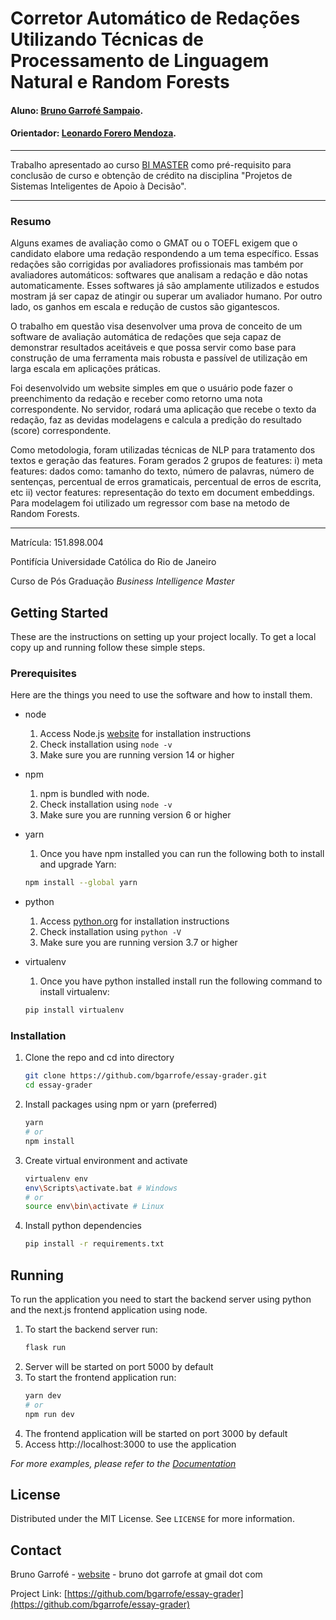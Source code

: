 # Corretor Automático de Redações Utilizando Técnicas de Processamento de Linguagem Natural e Random Forests

#### Aluno: [Bruno Garrofé Sampaio](https://github.com/bgarrofe).
#### Orientador: [Leonardo Forero Mendoza](https://github.com/leofome8/).

---

Trabalho apresentado ao curso [BI MASTER](https://ica.puc-rio.ai/bi-master) como pré-requisito para conclusão de curso e obtenção de crédito na disciplina "Projetos de Sistemas Inteligentes de Apoio à Decisão".

---

### Resumo

Alguns exames de avaliação como o GMAT ou o TOEFL exigem que o candidato elabore uma redação respondendo a um tema específico. Essas redações são corrigidas por avaliadores profissionais mas também por avaliadores automáticos: softwares que analisam a redação e dão notas automaticamente. Esses softwares já são amplamente utilizados e estudos mostram já ser capaz de atingir ou superar um avaliador humano. Por outro lado, os ganhos em escala e redução de custos são gigantescos. 

O trabalho em questão visa desenvolver uma prova de conceito de um software de avaliação automática de redações que seja capaz de demonstrar resultados aceitáveis e que possa servir como base para construção de uma ferramenta mais robusta e passível de utilização em larga escala em aplicações práticas. 

Foi desenvolvido um website simples em que o usuário pode fazer o preenchimento da redação e receber como retorno uma nota correspondente. No servidor, rodará uma aplicação que recebe o texto da redação, faz as devidas modelagens e calcula a predição do resultado (score) correspondente. 

Como metodologia, foram utilizadas técnicas de NLP para tratamento dos textos e geração das features. Foram gerados 2 grupos de features: i) meta features: dados como: tamanho do texto, número de palavras, número de sentenças, percentual de erros gramaticais, percentual de erros de escrita, etc ii) vector features: representação do texto em document embeddings. Para modelagem foi utilizado um regressor com base na metodo de Random Forests.

---

Matrícula: 151.898.004

Pontifícia Universidade Católica do Rio de Janeiro

Curso de Pós Graduação *Business Intelligence Master*


## Getting Started

These are the instructions on setting up your project locally.
To get a local copy up and running follow these simple steps.

### Prerequisites

Here are the things you need to use the software and how to install them.
* node
  1. Access Node.js [website](https://nodejs.org/) for installation instructions
  2. Check installation using `node -v`
  3. Make sure you are running version 14 or higher

* npm
  1. npm is bundled with node.
  2. Check installation using `node -v`
  3. Make sure you are running version 6 or higher
  
* yarn 
   1. Once you have npm installed you can run the following both to install and upgrade Yarn:
   ```sh
   npm install --global yarn
   ```
* python
   1. Access [python.org](https://www.python.org/) for installation instructions
   2. Check installation using `python -V`
   3. Make sure you are running version 3.7 or higher

* virtualenv
   1. Once you have python installed install run the following command to install virtualenv:
   ```sh
   pip install virtualenv
   ```

### Installation

1. Clone the repo and cd into directory
   ```sh
   git clone https://github.com/bgarrofe/essay-grader.git
   cd essay-grader
   ```
2. Install packages using npm or yarn (preferred)
   ```sh
   yarn
   # or
   npm install 
   ```
3. Create virtual environment and activate
   ```sh
   virtualenv env
   env\Scripts\activate.bat # Windows
   # or
   source env\bin\activate # Linux
   ```
4. Install python dependencies
   ```sh
   pip install -r requirements.txt
   ```


## Running

To run the application you need to start the backend server using python and the next.js frontend application using node.
1. To start the backend server run:
   ```sh
   flask run
   ```
2. Server will be started on port 5000 by default
3. To start the frontend application run:
   ```sh
   yarn dev
   # or
   npm run dev
   ```
4. The frontend application will be started on port 3000 by default
5. Access http://localhost:3000 to use the application

_For more examples, please refer to the [Documentation](https://example.com)_


## License

Distributed under the MIT License. See `LICENSE` for more information.


## Contact

Bruno Garrofé - [website](https://garrofe.org/) - bruno dot garrofe at gmail dot com

Project Link: [https://github.com/bgarrofe/essay-grader](https://github.com/bgarrofe/essay-grader)

